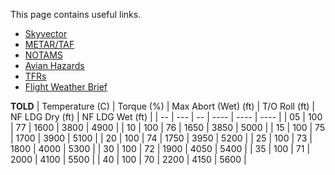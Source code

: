 This page contains useful links.

- [Skyvector](https://skyvector.com/ "Skyvector")
- [METAR/TAF](https://www.aviationweather.gov/taf/data?ids=KNSE+KNDZ+KZGH+K12J+KMOB+KPNS+KNPA&format=raw&metars=on&date=&submit=Get+TAF+data "METAR/TAF")
- [NOTAMS](https://www.notams.faa.gov/dinsQueryWeb/ "NOTAMS")
- [Avian Hazards](https://www.usahas.com/ "Avian Hazards")
- [TFRs](https://tfr.faa.gov/tfr2/list.html "TFRs")
- [Flight Weather Brief](https://fwb.metoc.navy.mil/ "Flight Weather Briefer")

**TOLD**
| Temperature (C) | Torque (%) | Max Abort (Wet) (ft) | T/O Roll (ft) | NF LDG Dry (ft) | NF LDG Wet (ft) |
| -- | --- | -- | ---- | ---- | ---- |
| 05 | 100 | 77 | 1600 | 3800 | 4900 |
| 10 | 100 | 76 | 1650 | 3850 | 5000 |
| 15 | 100 | 75 | 1700 | 3900 | 5100 |
| 20 | 100 | 74 | 1750 | 3950 | 5200 |
| 25 | 100 | 73 | 1800 | 4000 | 5300 |
| 30 | 100 | 72 | 1900 | 4050 | 5400 |
| 35 | 100 | 71 | 2000 | 4100 | 5500 |
| 40 | 100 | 70 | 2200 | 4150 | 5600 |
